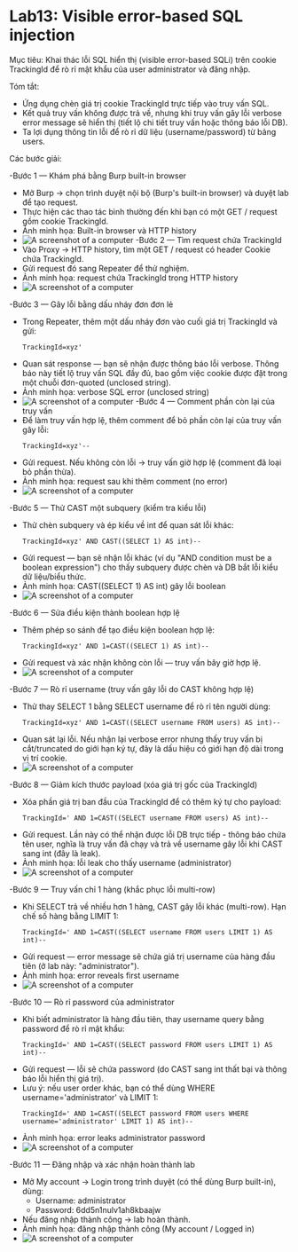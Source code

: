 # Lab13: Visible error-based SQL injection

Mục tiêu: Khai thác lỗi SQL hiển thị (visible error-based SQLi) trên cookie TrackingId để rò rỉ mật khẩu của user administrator và đăng nhập.

Tóm tắt:
- Ứng dụng chèn giá trị cookie TrackingId trực tiếp vào truy vấn SQL.
- Kết quả truy vấn không được trả về, nhưng khi truy vấn gây lỗi verbose error message sẽ hiển thị (tiết lộ chi tiết truy vấn hoặc thông báo lỗi DB).
- Ta lợi dụng thông tin lỗi để rò rỉ dữ liệu (username/password) từ bảng users.


Các bước giải:

-Bước 1 — Khám phá bằng Burp built-in browser
- Mở Burp → chọn trình duyệt nội bộ (Burp's built-in browser) và duyệt lab để tạo request.
- Thực hiện các thao tác bình thường đến khi bạn có một GET / request gồm cookie TrackingId.
- Ảnh minh họa: Built-in browser và HTTP history
- ![A screenshot of a computer](./image/Picture1.png)
-Bước 2 — Tìm request chứa TrackingId
- Vào Proxy → HTTP history, tìm một GET / request có header Cookie chứa TrackingId.
- Gửi request đó sang Repeater để thử nghiệm.
- Ảnh minh họa: request chứa TrackingId trong HTTP history
- ![A screenshot of a computer](./image/Picture2.png)

-Bước 3 — Gây lỗi bằng dấu nháy đơn đơn lẻ
- Trong Repeater, thêm một dấu nháy đơn vào cuối giá trị TrackingId và gửi:
  ```
  TrackingId=xyz'
  ```
- Quan sát response — bạn sẽ nhận được thông báo lỗi verbose. Thông báo này tiết lộ truy vấn SQL đầy đủ, bao gồm việc cookie được đặt trong một chuỗi đơn-quoted (unclosed string).
- Ảnh minh họa: verbose SQL error (unclosed string)
- ![A screenshot of a computer](./image/Picture3.png)
-Bước 4 — Comment phần còn lại của truy vấn
- Để làm truy vấn hợp lệ, thêm comment để bỏ phần còn lại của truy vấn gây lỗi:
  ```
  TrackingId=xyz'--
  ```
- Gửi request. Nếu không còn lỗi → truy vấn giờ hợp lệ (comment đã loại bỏ phần thừa).
- Ảnh minh họa: request sau khi thêm comment (no error)
- ![A screenshot of a computer](./image/Picture4.png)

-Bước 5 — Thử CAST một subquery (kiểm tra kiểu lỗi)
- Thử chèn subquery và ép kiểu về int để quan sát lỗi khác:
  ```
  TrackingId=xyz' AND CAST((SELECT 1) AS int)--
  ```
- Gửi request — bạn sẽ nhận lỗi khác (ví dụ "AND condition must be a boolean expression") cho thấy subquery được chèn và DB bắt lỗi kiểu dữ liệu/biểu thức.
- Ảnh minh họa: CAST((SELECT 1) AS int) gây lỗi boolean
- ![A screenshot of a computer](./image/Picture5.png)

-Bước 6 — Sửa điều kiện thành boolean hợp lệ
- Thêm phép so sánh để tạo điều kiện boolean hợp lệ:
  ```
  TrackingId=xyz' AND 1=CAST((SELECT 1) AS int)--
  ```
- Gửi request và xác nhận không còn lỗi — truy vấn bây giờ hợp lệ.
- ![A screenshot of a computer](./image/Picture6.png)

-Bước 7 — Rò rỉ username (truy vấn gây lỗi do CAST không hợp lệ)
- Thử thay SELECT 1 bằng SELECT username để rò rỉ tên người dùng:
  ```
  TrackingId=xyz' AND 1=CAST((SELECT username FROM users) AS int)--
  ```
- Quan sát lại lỗi. Nếu nhận lại verbose error nhưng thấy truy vấn bị cắt/truncated do giới hạn ký tự, đây là dấu hiệu có giới hạn độ dài trong vị trí cookie.
- ![A screenshot of a computer](./image/Picture7.png)

-Bước 8 — Giảm kích thước payload (xóa giá trị gốc của TrackingId)
- Xóa phần giá trị ban đầu của TrackingId để có thêm ký tự cho payload:
  ```
  TrackingId=' AND 1=CAST((SELECT username FROM users) AS int)--
  ```
- Gửi request. Lần này có thể nhận được lỗi DB trực tiếp - thông báo chứa tên user, nghĩa là truy vấn đã chạy và trả về username gây lỗi khi CAST sang int (đây là leak).
- Ảnh minh họa: lỗi leak cho thấy username (administrator)
- ![A screenshot of a computer](./image/Picture8.png)

-Bước 9 — Truy vấn chỉ 1 hàng (khắc phục lỗi multi-row)
- Khi SELECT trả về nhiều hơn 1 hàng, CAST gây lỗi khác (multi-row). Hạn chế số hàng bằng LIMIT 1:
  ```
  TrackingId=' AND 1=CAST((SELECT username FROM users LIMIT 1) AS int)--
  ```
- Gửi request — error message sẽ chứa giá trị username của hàng đầu tiên (ở lab này: "administrator").
- Ảnh minh họa: error reveals first username
- ![A screenshot of a computer](./image/Picture9.png)

-Bước 10 — Rò rỉ password của administrator
- Khi biết administrator là hàng đầu tiên, thay username query bằng password để rò rỉ mật khẩu:
  ```
  TrackingId=' AND 1=CAST((SELECT password FROM users LIMIT 1) AS int)--
  ```
- Gửi request — lỗi sẽ chứa password (do CAST sang int thất bại và thông báo lỗi hiển thị giá trị).
- Lưu ý: nếu user order khác, bạn có thể dùng WHERE username='administrator' và LIMIT 1:
  ```
  TrackingId=' AND 1=CAST((SELECT password FROM users WHERE username='administrator' LIMIT 1) AS int)--
  ```
- Ảnh minh họa: error leaks administrator password
- ![A screenshot of a computer](./image/Picture10.png)

-Bước 11 — Đăng nhập và xác nhận hoàn thành lab
- Mở My account → Login trong trình duyệt (có thể dùng Burp built-in), dùng:
  - Username: administrator
  - Password: 6dd5n1nulv1ah8kbaajw
- Nếu đăng nhập thành công → lab hoàn thành.
- Ảnh minh họa: đăng nhập thành công (My account / Logged in)
- ![A screenshot of a computer](./image/Picture11.png)
